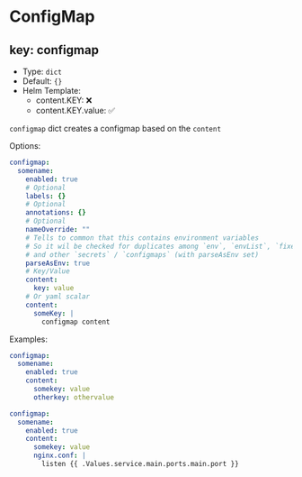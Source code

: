 # ConfigMap

## key: configmap

- Type: `dict`
- Default: `{}`
- Helm Template:
  - content.KEY: ❌
  - content.KEY.value: ✅

`configmap` dict creates a configmap based on the `content`

Options:

```yaml
configmap:
  somename:
    enabled: true
    # Optional
    labels: {}
    # Optional
    annotations: {}
    # Optional
    nameOverride: ""
    # Tells to common that this contains environment variables
    # So it wil be checked for duplicates among `env`, `envList`, `fixedEnvs`
    # and other `secrets` / `configmaps` (with parseAsEnv set)
    parseAsEnv: true
    # Key/Value
    content:
      key: value
    # Or yaml scalar
    content:
      someKey: |
        configmap content
```

Examples:

```yaml
configmap:
  somename:
    enabled: true
    content:
      somekey: value
      otherkey: othervalue

configmap:
  somename:
    enabled: true
    content:
      somekey: value
      nginx.conf: |
        listen {{ .Values.service.main.ports.main.port }}
```

